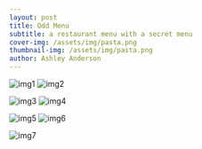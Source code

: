 ```yaml
---
layout: post
title: Odd Menu
subtitle: a restaurant menu with a secret menu
cover-img: /assets/img/pasta.png
thumbnail-img: /assets/img/pasta.png
author: Ashley Anderson
---
```


![img1](/assets/img/img1.png) ![img2](/assets/img/img2.png)

![img3](/assets/img/img3.png) ![img4](/assets/img/img4.png)

![img5](/assets/img/img5.png) ![img6](/assets/img/img6.png)

![img7](/assets/img/img7.png)
